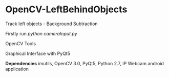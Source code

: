 # OpenCV-LeftBehindObjects

Track left objects - Background Subtraction

Firstly run *python cameraInput.py*

OpenCV Tools


Graphical Interface with PyQt5

**Dependencies**
imutils,
OpenCV 3.0,
PyQt5,
Python 2.7,
IP Webcam android application
